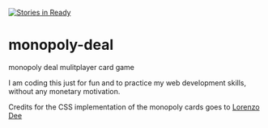 [![Stories in Ready](https://badge.waffle.io/Alino/monopoly-deal.png?label=ready&title=Ready)](https://waffle.io/Alino/monopoly-deal)
# monopoly-deal
monopoly deal mulitplayer card game


I am coding this just for fun and to practice my web development skills, without any monetary motivation.

Credits for the CSS implementation of the monopoly cards goes to <a href="http://lorenzo-dee.blogspot.sk/2013/07/monopoly-deal-cards-with-css3.html">Lorenzo Dee</a>
